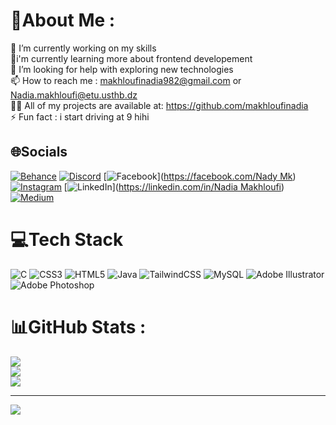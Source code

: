 # 💫About Me :
🔭 I’m currently working on my skills </br>
🌱i'm currently learning more about frontend developement </br>
🤝 I’m looking for help with exploring new technologies </br>
📫 How to reach me : makhloufinadia982@gmail.com  or Nadia.makhloufi@etu.usthb.dz </br>
👨‍💻 All of my projects are available at: https://github.com/makhloufinadia </br>
⚡ Fun fact : i start driving at 9 hihi </br>

## 🌐Socials
[![Behance](https://img.shields.io/badge/Behance-1769ff?logo=behance&logoColor=white)](https://behance.net/nadiamakhloufi) [![Discord](https://img.shields.io/badge/Discord-%237289DA.svg?logo=discord&logoColor=white)](htttps://discord.gg/gypsie#9791) [![Facebook](https://img.shields.io/badge/Facebook-%231877F2.svg?logo=Facebook&logoColor=white)]([https://facebook.com/Nady Mk](https://web.facebook.com/nady.mk.96)) [![Instagram](https://img.shields.io/badge/Instagram-%23E4405F.svg?logo=Instagram&logoColor=white)](https://instagram.com/_nady_mk_) [![LinkedIn](https://img.shields.io/badge/LinkedIn-%230077B5.svg?logo=linkedin&logoColor=white)]([https://linkedin.com/in/Nadia Makhloufi](https://www.linkedin.com/in/nadia-makhloufi-2681031ba/)) [![Medium](https://img.shields.io/badge/Medium-12100E?logo=medium&logoColor=white)]([https://medium.com/@makhloufinadia](https://medium.com/@makhloufinadia982)) 

# 💻Tech Stack
![C](https://img.shields.io/badge/c-%2300599C.svg?style=for-the-badge&logo=c&logoColor=white) ![CSS3](https://img.shields.io/badge/css3-%231572B6.svg?style=for-the-badge&logo=css3&logoColor=white) ![HTML5](https://img.shields.io/badge/html5-%23E34F26.svg?style=for-the-badge&logo=html5&logoColor=white) ![Java](https://img.shields.io/badge/java-%23ED8B00.svg?style=for-the-badge&logo=java&logoColor=white) ![TailwindCSS](https://img.shields.io/badge/tailwindcss-%2338B2AC.svg?style=for-the-badge&logo=tailwind-css&logoColor=white) ![MySQL](https://img.shields.io/badge/mysql-%2300f.svg?style=for-the-badge&logo=mysql&logoColor=white) ![Adobe Illustrator](https://img.shields.io/badge/adobeillustrator-%23FF9A00.svg?style=for-the-badge&logo=adobeillustrator&logoColor=white) ![Adobe Photoshop](https://img.shields.io/badge/adobephotoshop-%2331A8FF.svg?style=for-the-badge&logo=adobephotoshop&logoColor=white)
# 📊GitHub Stats :
![](https://github-readme-stats.vercel.app/api?username=makhloufinadia&theme=default&hide_border=false&include_all_commits=true&count_private=true)<br/>
![](https://github-readme-streak-stats.herokuapp.com/?user=makhloufinadia&theme=default&hide_border=false)<br/>
![](https://github-readme-stats.vercel.app/api/top-langs/?username=makhloufinadia&theme=default&hide_border=false&include_all_commits=true&count_private=true&layout=compact)

---
[![](https://visitcount.itsvg.in/api?id=makhloufinadia&icon=0&color=0)](https://visitcount.itsvg.in)
